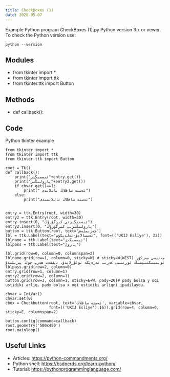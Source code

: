 ```yaml
---
title: CheckBoxes (1)
date: 2020-05-07
---
```

Example Python program CheckBoxes (1).py
Python version 3.x or newer.
To check the Python version use:

    python --version

## Modules

* from tkinter import *
* from tkinter import ttk
* from tkinter.ttk import Button

## Methods

* def callback():

## Code

Python tkinter example

    from tkinter import *
    from tkinter import ttk
    from tkinter.ttk import Button
    
    root = Tk()
    def callback():
        print("ئىسمىڭىز"+entry.get())
        print("پارولىڭىز"+entry2.get())
        if chvar.get()==1:
            print(" ئەستە ساقلاڭ تاللاندى")
        else:
            print("ئەستە ساقلاڭ تاللانمىدى")
    
    
    entry = ttk.Entry(root, width=30)
    entry2 = ttk.Entry(root, width=30)
    entry.insert(0, "ئىسمىڭىزنى كىرگۈزۈڭ")
    entry2.insert(0, "پارولىڭىزنى كىرگۈزۈڭ")
    button = ttk.Button(root, text="جەزىملەش")
    lbl = ttk.Label(text="ئەسسالامۇ-ئەلەيكۇم", font=(('UKIJ Esliye'), 22))
    lblname = ttk.Label(text="ئىسمىڭىز")
    lblpass = ttk.Label(text="پارول")
    
    lbl.grid(row=0, column=0, columnspan=2)
    lblname.grid(row=1, column=0, sticky=W) # sticky=W(WEST) مەنىسى مەزكۇر ئوبىيىكتىپنىڭ ئورنىنى غەرىب تەرەپكە توغۇرلايدۇ. دېققەت ھەرپ چوڭ يېزىلىدۇ
    lblpass.grid(row=2, column=0)
    entry.grid(row=1, column=1)
    entry2.grid(row=2, column=1)
    button.grid(row=3, column=1, sticky=E+W, pady=20)# pady bolsa y oqi ustidiki arliq. padx bolsa x oqi ustidiki arliqni ipadilaydu.
    
    chvar = IntVar()
    chvar.set(0)
    cbox = Checkbutton(root, text='ئەستە ساقلاڭ', variable=chvar,
                       font=(('UKIJ Esliye'),16)).grid(row=4, column=0, sticky=E, columnspan=2)
    
    button.config(command=callback)
    root.geometry('500x450')
    root.mainloop()

## Useful Links

- Articles: https://python-commandments.org/
- Python shell: https://bsdnerds.org/learn-python/
- Tutorial: https://pythonprogramminglanguage.com/
